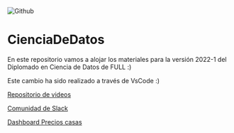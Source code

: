 ![Github](https://img.shields.io/badge/Sebmatecho-Github-red)
# CienciaDeDatos
En este repositorio vamos a alojar los materiales para la versión 2022-1 del Diplomado en Ciencia de Datos de FULL :)

Este cambio ha sido realizado a través de VsCode :) 

[Repositorio de videos ](https://drive.google.com/drive/folders/1Hs-5GHQnYMFW92zWqBs3CvSwobnUjnrw?usp=sharing)

[Comunidad de Slack](https://join.slack.com/t/ciencia-de-datos-corp/shared_invite/zt-170dqxtf6-8eRsGcKdOh__S9jtuE5LZw)

[Dashboard Precios casas](https://share.streamlit.io/sebmatecho/cienciadedatos/ProyectoPreciosCasas/app.py)
